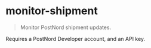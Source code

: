 # monitor-shipment

> Monitor PostNord shipment updates.

Requires a PostNord Developer account, and an API key.
